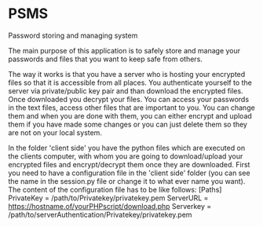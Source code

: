 # PSMS
Password storing and managing system

The main purpose of this application is to safely store and manage your passwords
and files that you want to keep safe from others.

The way it works is that you have a server who is hosting your encrypted files
so that it is accessible from all places. You authenticate yourself to the server
via private/public key pair and than download the encrypted files. Once downloaded
you decrypt your files. You can access your passwords in the text files, access
other files that are important to you. You can change them and when you are done
with them, you can either encrypt and upload them if you have made some changes
or you can just delete them so they are not on your local system.

In the folder 'client side' you have the python files which are executed on the
clients computer, with whom you are going to download/upload your encrypted files
and encrypt/decrypt them once they are downloaded.
First you need to have a configuration file in the 'client side' folder (you can
see the name in the session.py file or change it to what ever name you want).
The content of the configuration file has to be like follows:
[Paths]
PrivateKey = /path/to/Privatekey/privatekey.pem <!-- The private key for encryption/decryption of your files -->
ServerURL = https://hostname.of/yourPHPscript/download.php
Serverkey = /path/to/serverAuthentication/Privatekey/privatekey.pem <!-- The private key used for authentication to download the files -->
